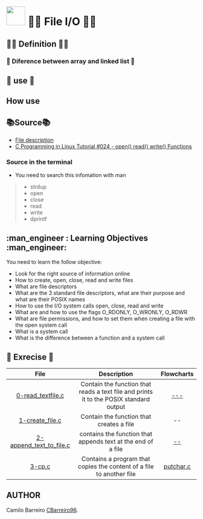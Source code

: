 # <img src="https://user-images.githubusercontent.com/66263776/88350578-252ffd80-cd19-11ea-9730-7bd7b1da9fca.jpg" width="50" height= "50">             :man_technologist:  File I/O  :man_technologist: 

## :man_teacher: Definition :man_teacher:

### :gem: Diference between array and linked list :gem:
## :eyes: use :eyes:
## How use

## :books:Source:books:
* [File description](https://en.wikipedia.org/wiki/File_descriptor "File description")
* [C Programming in Linux Tutorial #024 - open() read() write() Functions](https://www.youtube.com/watch?v=dP3N8g7h8gY "Video file i/O")

### Source in the terminal
* You need to search this infomation with man
>* strdup
>* open
>* close
>* read
>* write
>* dprintf

## :man_engineer : Learning Objectives :man_engineer:
You need to learn the follow objective:
* Look for the right source of information online
* How to create, open, close, read and write files
* What are file descriptors
* What are the 3 standard file descriptors, what are their purpose and what are their POSIX names
* How to use the I/O system calls open, close, read and write
* What are and how to use the flags O_RDONLY, O_WRONLY, O_RDWR
* What are file permissions, and how to set them when creating a file with the open system call
* What is a system call
* What is the difference between a function and a system call
## :brain: Exrecise :brain:
| File | Description | Flowcharts |
| :---: | :---: | :---: |
| [0-read_textfile.c](https://github.com/CBarreiro96/holbertonschool-low_level_programming/blob/master/0x15-file_io/0-read_textfile.c "Read texfile") |  Contain the function that reads a text file and prints it to the POSIX standard output| [---](https://user-images.githubusercontent.com/66263776/88491603-83531f80-cf69-11ea-8c8f-f752965f7f1b.jpeg "flowcharts") |
| [1-create_file.c](https://github.com/CBarreiro96/holbertonschool-low_level_programming/blob/master/0x15-file_io/1-create_file.c "Craete file") | Contain the function that creates a file | -- |
| [2-append_text_to_file.c](https://github.com/CBarreiro96/holbertonschool-low_level_programming/blob/master/0x15-file_io/2-append_text_to_file.c "apend text to file") | contains the function that appends text at the end of a file | [--](https://github.com/CBarreiro96/printf/blob/master/function_print_f.c "Function Flowchart") |
| [3-cp.c](https://github.com/CBarreiro96/holbertonschool-low_level_programming/blob/master/0x15-file_io/3-cp.c "file to another file") | Contains a program that copies the content of a file to another file | [putchar.c](https://github.com/CBarreiro96/printf/blob/master/_putchar.c "Printable Tools") |
## AUTHOR
Camilo Barreiro [CBarreiro96](https://github.com/CBarreiro96 "User Github").